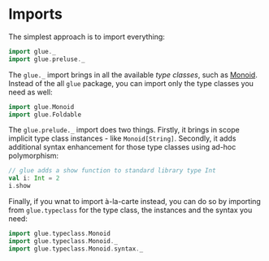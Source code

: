 # Imports

The simplest approach is to import everything:

```scala
import glue._
import glue.preluse._
```

The `glue._` import brings in all the available *type classes*, such as [Monoid](./typeclasses/Monoid.md). Instead of the all `glue` package, you can import only the type classes you need as well:

```scala
import glue.Monoid
import glue.Foldable
```

The `glue.prelude._` import does two things. Firstly, it brings in scope implicit type class instances - like `Monoid[String]`. Secondly, it adds additional syntax enhancement for those type classes using ad-hoc polymorphism:

```scala
// glue adds a show function to standard library type Int
val i: Int = 2
i.show
```

Finally, if you wnat to import à-la-carte instead, you can do so by importing from `glue.typeclass` for the type class, the instances and the syntax you need:

```scala
import glue.typeclass.Monoid
import glue.typeclass.Monoid._
import glue.typeclass.Monoid.syntax._
```